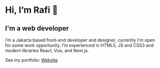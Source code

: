# Hi, I’m Rafi 👋
## I'm a web developer
I’m a Jakarta based front-end developer and designer, currently I'm open for some work opportunity. I’m experienced in HTML5, JS and CSS3 and modern libraries React, Vue, and Next.js.

See my portfolio: [Website](https://porto-khaki.vercel.app/)

<!--
**rafi-p/rafi-p** is a ✨ _special_ ✨ repository because its `README.md` (this file) appears on your GitHub profile.

Here are some ideas to get you started:

- 🔭 I’m currently working on ...
- 🌱 I’m currently learning ...
- 👯 I’m looking to collaborate on ...
- 🤔 I’m looking for help with ...
- 💬 Ask me about ...
- 📫 How to reach me: ...
- 😄 Pronouns: ...
- ⚡ Fun fact: ...
-->
